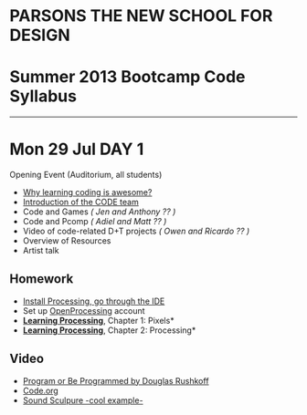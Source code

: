 # PARSONS THE NEW SCHOOL FOR DESIGN
# Summer 2013 Bootcamp Code Syllabus
-------------------------------------------------------------------

# Mon 29 Jul DAY 1
Opening Event (Auditorium, all students) 

* [Why learning coding is awesome?](https://github.com/patriciogonzalezvivo/bootcamp2013_code/blob/master/07_29_Mon/WhyIsCodeAwesome.md)
* [Introduction of the CODE team](https://github.com/patriciogonzalezvivo/bootcamp2013_code/blob/master/07_29_Mon/CodeTeam.md)
* Code and Games *( Jen and Anthony ?? )*
* Code and Pcomp *( Adiel and Matt ?? )*
* Video of code-related D+T projects *( Owen and Ricardo ?? )*
* Overview of Resources
* Artist talk

## Homework

* [Install Processing, go through the IDE](http://processing.org/tutorials/gettingstarted/)
* Set up [OpenProcessing](http://www.openprocessing.org/) account
* **[Learning Processing](http://21it.files.wordpress.com/2008/09/0123736021.pdf)**, Chapter 1: Pixels* 
* **[Learning Processing](http://21it.files.wordpress.com/2008/09/0123736021.pdf)**, Chapter 2: Processing*


## Video
*	[Program or Be Programmed by Douglas Rushkoff](http://www.youtube.com/watch?feature=player_embedded&v=kgicuytCkoY)
*	[Code.org](http://www.code.org)
*	[Sound Sculpure -cool example- ](http://wearechopchop.com/%E2%80%9Cunnamed-soundsculpture%E2%80%9D/)